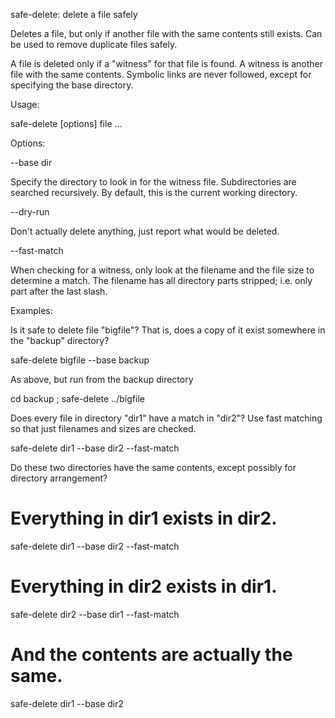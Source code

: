 safe-delete: delete a file safely

Deletes a file, but only if another file with the same contents still
exists.  Can be used to remove duplicate files safely.

A file is deleted only if a "witness" for that file is found.  A
witness is another file with the same contents.  Symbolic links are
never followed, except for specifying the base directory.

Usage:

safe-delete [options] file ...

Options:

--base dir

  Specify the directory to look in for the witness file.
  Subdirectories are searched recursively.  By default, this is the
  current working directory.

--dry-run

  Don't actually delete anything, just report what would be
  deleted.

--fast-match

  When checking for a witness, only look at the filename and the file
  size to determine a match.  The filename has all directory parts
  stripped; i.e. only part after the last slash.


Examples:

Is it safe to delete file "bigfile"?  That is, does a copy of it
exist somewhere in the "backup" directory?

  safe-delete bigfile --base backup

As above, but run from the backup directory

  cd backup ; safe-delete ../bigfile


Does every file in directory "dir1" have a match in "dir2"?  Use fast
matching so that just filenames and sizes are checked.

  safe-delete dir1 --base dir2 --fast-match


Do these two directories have the same contents, except possibly for
directory arrangement?

  # Everything in dir1 exists in dir2.
  safe-delete dir1 --base dir2 --fast-match
  # Everything in dir2 exists in dir1.
  safe-delete dir2 --base dir1 --fast-match
  # And the contents are actually the same.
  safe-delete dir1 --base dir2
